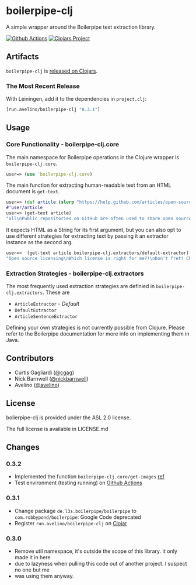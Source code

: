 # boilerpipe-clj

A simple wrapper around the Boilerpipe text extraction library.

[![Github Actions](https://github.com/avelino/boilerpipe-clj/workflows/Tests/badge.svg)](https://github.com/avelino/boilerpipe-clj/actions?query=workflow%3ATests)
[![Clojars Project](https://img.shields.io/clojars/v/run.avelino/boilerpipe-clj.svg)](https://clojars.org/run.avelino/boilerpipe-clj)


## Artifacts

`boilerpipe-clj` is [released on Clojars](https://clojars.org/run.avelino/boilerpipe-clj).

### The Most Recent Release

With Leiningen, add it to the dependencies in `project.clj`:

```clojure
[run.avelino/boilerpipe-clj "0.3.1"]
```

## Usage

### Core Functionality - boilerpipe-clj.core

The main namespace for Boilerpipe operations in the Clojure wrapper is
`boilerpipe-clj.core`. 

```clojure
user=> (use 'boilerpipe-clj.core)
```

The main function for extracting human-readable text from an HTML document is
`get-text`.

```clojure
user=> (def article (slurp "https://help.github.com/articles/open-source-licensing"))
#'user/article
user=> (get-text article)
"all\nPublic repositories on GitHub are often used to share open source software. Open source software is software that is licensed so that others are free to use, change, [...]"
```

It expects HTML as a String for its first argument, but you can also opt to use
different strategies for extracting text by passing it an extractor instance as
the second arg.

```clojure
user=>  (get-text article boilerpipe-clj.extractors/default-extractor)
"Open source licensing\nWhich license is right for me?!\nDon't fret! Choosing an open source license can be confusing. That's why we created choosealicense.com , a website that helps you make decisions about how to license your code. [...]"
```

### Extraction Strategies - boilerpipe-clj.extractors 

The most frequently used extraction strategies are definied in
`boilerpipe-clj.extractors`. These are

* `ArticleExtractor` - *Default*
* `DefaultExtractor`
* `ArticleSentenceExtractor`

Defining your own strategies is not currently possible from Clojure. Please
refer to the Boilerpipe documentation for more info on implementing them in
Java.

## Contributors
* Curtis Gagliardi ([@cgag](https://github.com/cgag))
* Nick Barnwell ([@nickbarnwell](https://github.com/nickbarnwell))
* Avelino ([@avelino](https://github.com/avelino))

## License

boilerpipe-clj is provided under the ASL 2.0 license.

The full license is available in LICENSE.md

## Changes

### 0.3.2

- Implemented the function `boilerpipe-clj.core/get-images` [ref](https://github.com/avelino/boilerpipe-clj/pull/1)
- Test environment (testing running) on [Github Actions](https://github.com/avelino/boilerpipe-clj/actions?query=workflow%3ATests)

### 0.3.1

- Change package `de.l3s.boilerpipe/boilerpipe` to `com.robbypond/boilerpipe`: Google Code deprecated
- Register `run.avelino/boilerpipe-clj` on [Clojar](https://clojars.org/run.avelino/boilerpipe-clj)

### 0.3.0

- Remove util namespace, it's outside the scope of this library.  It only made it in here
- due to lazyness when pulling this code out of another project. I suspect no one but me
- was using them anyway. 
